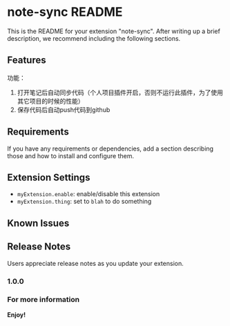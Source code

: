 # note-sync README

This is the README for your extension "note-sync". After writing up a brief description, we recommend including the following sections.

## Features

功能：
1. 打开笔记后自动同步代码（个人项目插件开启，否则不运行此插件，为了使用其它项目的时候的性能）
2. 保存代码后自动push代码到github

## Requirements

If you have any requirements or dependencies, add a section describing those and how to install and configure them.

## Extension Settings


* `myExtension.enable`: enable/disable this extension
* `myExtension.thing`: set to `blah` to do something

## Known Issues


## Release Notes

Users appreciate release notes as you update your extension.

### 1.0.0



### For more information



**Enjoy!**
